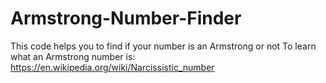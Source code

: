 # Armstrong-Number-Finder
This code helps you to find if your number is an Armstrong or not
To learn what an Armstrong number is: https://en.wikipedia.org/wiki/Narcissistic_number
